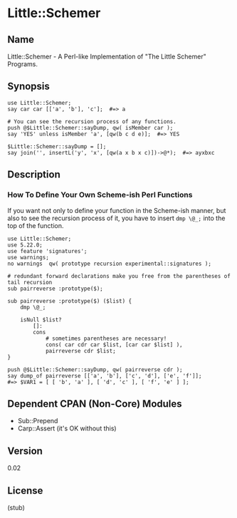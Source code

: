# Little::Schemer

## Name

Little::Schemer - A Perl-like Implementation of "The Little Schemer" Programs.

## Synopsis

```
use Little::Schemer;
say car car [['a', 'b'], 'c'];  #=> a

# You can see the recursion process of any functions.
push @$Little::Schemer::sayDump, qw( isMember car );
say 'YES' unless isMember 'a', [qw(b c d e)];  #=> YES

$Little::Schemer::sayDump = [];
say join('', insertL('y', 'x', [qw(a x b x c)])->@*);  #=> ayxbxc
```

## Description

### How To Define Your Own Scheme-ish Perl Functions

If you want not only to define your function in the Scheme-ish manner, but also to see the recursion process of it, you have to insert `dmp \@_;` into the top of the function.

```
use Little::Schemer;
use 5.22.0;
use feature 'signatures';
use warnings;
no warnings  qw( prototype recursion experimental::signatures );

# redundant forward declarations make you free from the parentheses of tail recursion
sub pairreverse :prototype($);

sub pairreverse :prototype($) ($list) {
    dmp \@_;

    isNull $list?
        []:
        cons
            # sometimes parentheses are necessary!
            cons( car cdr car $list, [car car $list] ),
            pairreverse cdr $list;
}

push @$Little::Schemer::sayDump, qw( pairreverse cdr );
say dump_of pairreverse [['a', 'b'], ['c', 'd'], ['e', 'f']];
#=> $VAR1 = [ [ 'b', 'a' ], [ 'd', 'c' ], [ 'f', 'e' ] ];
```

## Dependent CPAN (Non-Core) Modules

- Sub::Prepend
- Carp::Assert (it's OK without this)

## Version

0.02

## License

(stub)
